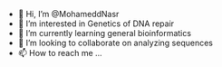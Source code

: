 - 👋 Hi, I’m @MohameddNasr
- 👀 I’m interested in Genetics of DNA repair 
- 🌱 I’m currently learning general bioinformatics
- 💞️ I’m looking to collaborate on analyzing sequences 
- 📫 How to reach me ...

<!---
MohameddNasr/MohameddNasr is a ✨ special ✨ repository because its `README.md` (this file) appears on your GitHub profile.
You can click the Preview link to take a look at your changes.
--->
